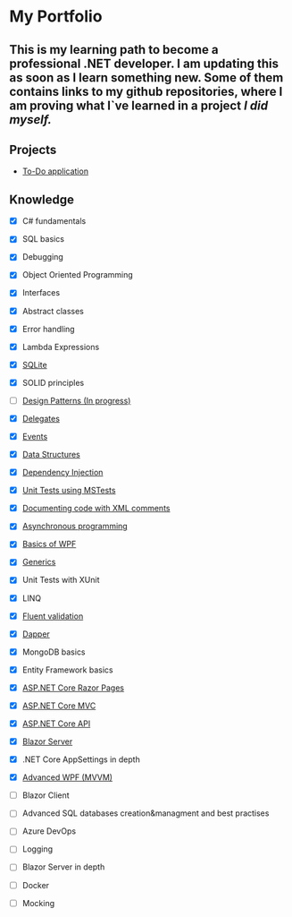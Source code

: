 # My Portfolio

## This is my learning path to become a professional .NET developer. I am updating this as soon as I learn something new. Some of them contains links to my github repositories, where I am proving what I`ve learned in a project ***I did myself.***

## Projects
 - [To-Do application](https://github.com/TomekLesniak/TodoApp)

## Knowledge

 - [x] C# fundamentals
 - [x] SQL basics
 - [x] Debugging
 - [x] Object Oriented Programming
 - [x] Interfaces
 - [x] Abstract classes
 - [x] Error handling 
 - [x] Lambda Expressions 
 - [x] [SQLite](https://github.com/TomekLesniak/SQLiteDapper)
 - [x] SOLID principles
 - [ ] [Design Patterns (In progress)](https://github.com/TomekLesniak/DesignPatterns)
 - [x] [Delegates](https://github.com/TomekLesniak/Delegates)
 - [x] [Events](https://github.com/TomekLesniak/Events)
 - [x] [Data Structures](https://github.com/TomekLesniak/StackGeneric/blob/master/StackGeneric/Stack.cs)
 - [x] [Dependency Injection](https://github.com/TomekLesniak/DependencyInjection)
 - [x] [Unit Tests using MSTests](https://github.com/TomekLesniak/Time-And-TimePeriod/tree/master/Time-And-TimePeriod-Tests)
 - [x] [Documenting code with XML comments](https://github.com/TomekLesniak/Time-And-TimePeriod/tree/master/Time-And-TimePeriod-Lib)
 - [x] [Asynchronous programming](https://github.com/TomekLesniak/AspNetRazorPagesCRUD)
 - [x] [Basics of WPF](https://github.com/TomekLesniak/SQLiteDemo)
 - [x] [Generics](https://github.com/TomekLesniak/StackGeneric/blob/master/StackGeneric/Stack.cs)
 - [x] Unit Tests with XUnit
 - [x] LINQ 
 - [x] [Fluent validation](https://github.com/TomekLesniak/FluentValidation)
 - [x] [Dapper](https://github.com/TomekLesniak/SQLiteDapper)
 - [x] MongoDB basics
 - [x] Entity Framework basics
 - [x] [ASP.NET Core Razor Pages](https://github.com/TomekLesniak/AspNetRazorPagesCRUD/tree/master/PeopleWeb)
 - [x] [ASP.NET Core MVC](https://github.com/TomekLesniak/AspNetRazorPagesCRUD/tree/master/PeopleWebMVC)
 - [x] [ASP.NET Core API](https://github.com/TomekLesniak/AspNetRazorPagesCRUD/tree/master/PeopleWebAPI)
 - [x] [Blazor Server](https://github.com/TomekLesniak/AspNetRazorPagesCRUD/tree/master/PeopleBlazorServer)
 - [x] .NET Core AppSettings in depth
 - [x] [Advanced WPF (MVVM)](https://github.com/TomekLesniak/TodoApp)
 - [ ] Blazor Client
 - [ ] Advanced SQL databases creation&managment and best practises
 - [ ] Azure DevOps
 - [ ] Logging
 - [ ] Blazor Server in depth
 - [ ] Docker
 - [ ] Mocking

 
 
 
